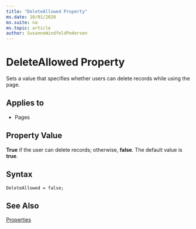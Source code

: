 ```yaml
---
title: "DeleteAllowed Property"
ms.date: 10/01/2020
ms.suite: na
ms.topic: article
author: SusanneWindfeldPedersen
---
```


# DeleteAllowed Property
Sets a value that specifies whether users can delete records while using the page.  
  
## Applies to  
  
- Pages  
  
## Property Value  

**True** if the user can delete records; otherwise, **false**. The default value is **true**.  

## Syntax

```AL
DeleteAllowed = false;
```
  
## See Also  
[Properties](devenv-properties.md)